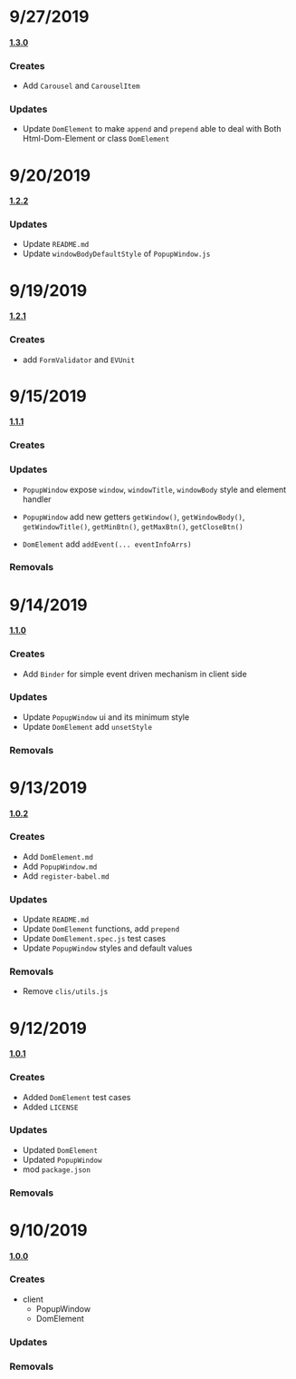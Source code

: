 # 9/27/2019
#### [1.3.0](https://github.com/1846689910/cicero/commit/ead395436cacf91029f61d645133674a37a8a820)

### Creates

- Add `Carousel` and `CarouselItem`

### Updates

- Update `DomElement` to make `append` and `prepend` able to deal with Both Html-Dom-Element or class `DomElement`

# 9/20/2019

#### [1.2.2](https://github.com/1846689910/cicero/commit/d60af15824a35d027f01317df9426da99be4c19e)

### Updates

- Update `README.md`
- Update `windowBodyDefaultStyle` of `PopupWindow.js`

# 9/19/2019

#### [1.2.1](https://github.com/1846689910/cicero/commit/e96da2d08d0fcafecd12ca0b1a2a804809077dc7)

### Creates

- add `FormValidator` and `EVUnit`

# 9/15/2019

#### [1.1.1](https://github.com/1846689910/cicero/commit/a7e4bb34a22cf3de342a282b7984104d843884b1)

### Creates

### Updates

- `PopupWindow` expose `window`, `windowTitle`, `windowBody` style and element handler

- `PopupWindow` add new getters `getWindow()`, `getWindowBody()`, `getWindowTitle()`, `getMinBtn()`, `getMaxBtn()`, `getCloseBtn()` 

- `DomElement` add `addEvent(... eventInfoArrs)`

### Removals

# 9/14/2019

#### [1.1.0](https://github.com/1846689910/cicero/commit/bfc5632ad37d9261f02af6430dc7161994e4bd97)

### Creates
- Add `Binder` for simple event driven mechanism in client side
### Updates

- Update `PopupWindow` ui and its minimum style
- Update `DomElement` add `unsetStyle`

### Removals

# 9/13/2019

#### [1.0.2](https://github.com/1846689910/cicero/commit/6f49e452f2b3f2e9831decae916185632490545c)

### Creates

- Add `DomElement.md`
- Add `PopupWindow.md`
- Add `register-babel.md`

### Updates

- Update `README.md`
- Update `DomElement` functions, add `prepend`
- Update `DomElement.spec.js` test cases
- Update `PopupWindow` styles and default values

### Removals

- Remove `clis/utils.js`

# 9/12/2019

#### [1.0.1](https://github.com/1846689910/cicero/commit/d98c32b2c8f2195eeffc5272f7c9ff6275e4a80c)

### Creates

- Added `DomElement` test cases
- Added `LICENSE`

### Updates

- Updated `DomElement`
- Updated `PopupWindow`
- mod `package.json`

### Removals

# 9/10/2019

#### [1.0.0](https://github.com/1846689910/cicero/commit/09d6a57adda33ca1c454c6425c6825156c687eb2)

### Creates

- client
  - PopupWindow
  - DomElement

### Updates

### Removals
